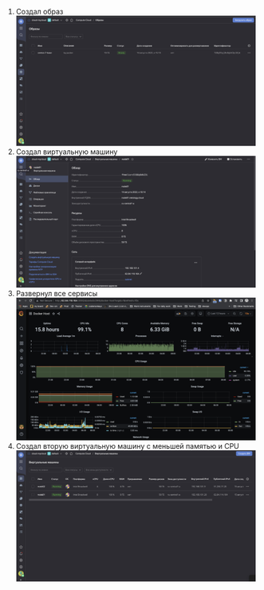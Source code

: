 1. Создал образ ![centos_ya_cloud](https://github.com/evgeniy-skt/devops-netology/blob/main/screenshots/5.4_centos_image.png)
2. Создал виртуальную машину ![vm_ya_cloud](https://github.com/evgeniy-skt/devops-netology/blob/main/screenshots/5.4_ya_cloud_virt_machine.png)
3. Развернул все сервисы ![grafana_ya_cloud](https://github.com/evgeniy-skt/devops-netology/blob/main/screenshots/5.4_grafana.png)
4. Создал вторую виртуальную машину с меньшей памятью и CPU ![two_vm_ya_cloud](https://github.com/evgeniy-skt/devops-netology/blob/main/screenshots/5.4_two_vm.png)